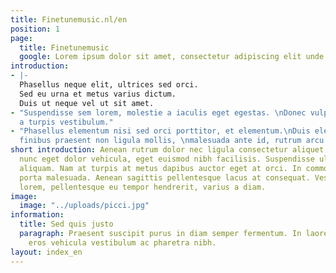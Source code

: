 ```yaml
---
title: Finetunemusic.nl/en
position: 1
page:
  title: Finetunemusic
  google: Lorem ipsum dolor sit amet, consectetur adipiscing elit unde omnis.
introduction:
- |-
  Phasellus neque elit, ultrices sed orci.
  Sed eu urna et metus varius dictum.
  Duis ut neque vel ut sit amet.
- "Suspendisse sem lorem, molestie a iaculis eget egestas. \nDonec vulputate elit
  a turpis vestibulum."
- "Phasellus elementum nisi sed orci porttitor, et elementum.\nDuis eleifend convallis
  finibus praesent non ligula mollis, \nmalesuada ante id, rutrum arcu."
short introduction: Aenean rutrum dolor nec ligula consectetur aliquet. Maecenas dignissim
  nunc eget dolor vehicula, eget euismod nibh facilisis. Suspendisse ultricies dapibus
  aliquam. Nam at turpis at metus dapibus auctor eget at orci. In commodo turpis at
  porta malesuada. Aenean sagittis pellentesque lacus at consequat. Vestibulum orci
  lorem, pellentesque eu tempor hendrerit, varius a diam.
image:
  image: "../uploads/picci.jpg"
information:
  title: Sed quis justo
  paragraph: Praesent suscipit purus in diam semper fermentum. In laoreet tortor id
    eros vehicula vestibulum ac pharetra nibh.
layout: index_en
---
```


